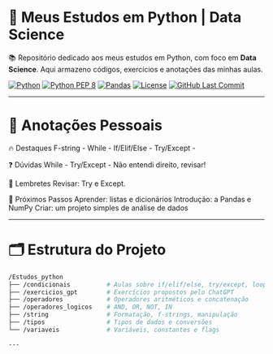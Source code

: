 # 🐍 Meus Estudos em Python | Data Science

📚 Repositório dedicado aos meus estudos em Python, com foco em **Data Science**.
Aqui armazeno códigos, exercícios e anotações das minhas aulas.

[![Python](https://img.shields.io/badge/Python-3.10%2B-blue?logo=python&logoColor=white)](https://www.python.org/)
[![Python PEP 8](https://img.shields.io/badge/Python-3.10%2B-blue?logo=python&logoColor=white)](https://peps.python.org/pep-0008/)
[![Pandas](https://img.shields.io/badge/Pandas-2.0%2B-%23150458?logo=pandas&logoColor=white)](https://pandas.pydata.org/)
[![License](https://img.shields.io/github/license/seu-usuario/seu-repositorio)](LICENSE)
[![GitHub Last Commit](https://img.shields.io/github/last-commit/seu-usuario/seu-repositorio)](https://github.com/seu-usuario/seu-repositorio/commits/main)

---

# 📝 Anotações Pessoais

🔥 Destaques
F-string - 
While - 
If/Elif/Else - 
Try/Except - 

❓ Dúvidas
While - 
Try/Except - Não entendi direito, revisar!

📌 Lembretes
Revisar: Try e Except.

🎯 Próximos Passos
Aprender: listas e dicionários
Introdução: a Pandas e NumPy
Criar: um projeto simples de análise de dados

---

# 🗂️ Estrutura do Projeto

```bash
/Estudos_python
├── /condicionais          # Aulas sobre if/elif/else, try/except, loops
├── /exercicios_gpt        # Exercícios propostos pelo ChatGPT
├── /operadores            # Operadores aritméticos e concatenação
├── /operadores_logicos    # AND, OR, NOT, IN
├── /string                # Formatação, f-strings, manipulação
├── /tipos                 # Tipos de dados e conversões
└── /variaveis             # Variáveis, constantes e flags

---